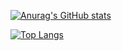 [![Anurag's GitHub stats](https://github-readme-stats.vercel.app/api?username=nightowl094&show_icons=true&theme=tokyonight)](https://github.com/anuraghazra/github-readme-stats)

[![Top Langs](https://github-readme-stats.vercel.app/api/top-langs/?username=nightowl094&layout=compact&theme=tokyonight)](https://github.com/anuraghazra/github-readme-stats)

